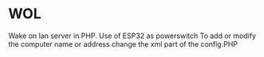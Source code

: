 # WOL
Wake on lan server in PHP. Use of ESP32 as powerswitch
To add or modify the computer name or address change the xml part of
the config.PHP
